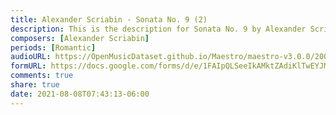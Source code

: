 ```yaml
---
title: Alexander Scriabin - Sonata No. 9 (2)
description: This is the description for Sonata No. 9 by Alexander Scriabin
composers: [Alexander Scriabin]
periods: [Romantic]
audioURL: https://OpenMusicDataset.github.io/Maestro/maestro-v3.0.0/2006/MIDI-Unprocessed_24_R1_2006_01-05_ORIG_MID--AUDIO_24_R1_2006_03_Track03_wav.midi
formURL: https://docs.google.com/forms/d/e/1FAIpQLSeeIkAMktZAdiKlTwEYJMjfStN3UQkKO8yuoGm4motH7eLvXw/viewform
comments: true
share: true
date: 2021-08-08T07:43:13-06:00
---
```

